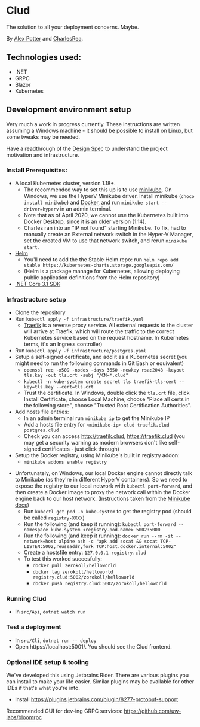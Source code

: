 # Clud

The solution to all your deployment concerns. Maybe.

By [Alex Potter](https://github.com/AlexJPotter) and [CharlesRea](https://github.com/CharlesRea).

## Technologies used:
* .NET
* GRPC
* Blazor
* Kubernetes

## Development environment setup

Very much a work in progress currently. These instructions are written assuming a Windows machine - it should
be possible to install on Linux, but some tweaks may be needed.

Have a readthrough of the [Design Spec](./docs/01_DesignSpec.md) to understand the project motivation and infrastructure.

### Install Prerequisites:
* A local Kubernetes cluster, version 1.18+. 
  * The recommended way to set this up is to use [minikube](https://minikube.sigs.k8s.io/docs/start/).
    On Windows, we use the HyperV Minikube driver. Install minikube (`choco install minikube`) and [Docker](https://docs.docker.com/get-docker/), 
    and run `minikube start --driver=hyperv` in an admin terminal.
  * Note that as of April 2020, we cannot use the Kubernetes built into Docker Desktop,
    since it is an older version (1.14).
  * Charles ran into an "IP not found" starting Minikube. To fix, had to manually create an External network switch
    in the Hyper-V Manager, set the created VM to use that network switch, and rerun `minikube start`.
* [Helm](https://helm.sh/docs/intro/install/)
  * You'll need to add the the Stable Helm repo: run `helm repo add stable https://kubernetes-charts.storage.googleapis.com/`
  * (Helm is a package manage for Kubernetes, allowing deploying public application definitions from the Helm repository)
* [.NET Core 3.1 SDK](https://dotnet.microsoft.com/download)

### Infrastructure setup
* Clone the repository
* Run `kubectl apply -f infrastructure/traefik.yaml`
  * [Traefik](https://docs.traefik.io/) is a reverse proxy service. All external requests to the cluster will arrive at
    Traefik, which will route the traffic to the correct Kubernetes service based on the request hostname. In Kubernetes
    terms, it's an Ingress controller)
* Run `kubectl apply -f infrastructure/postgres.yaml`
* Setup a self-signed certificate, and add it as a Kubernetes secret (you might need to run the following commands in Git Bash or equivalent)
  * `openssl req -x509 -nodes -days 3650 -newkey rsa:2048 -keyout tls.key -out tls.crt -subj "/CN=*.clud"`
  * `kubectl -n kube-system create secret tls traefik-tls-cert --key=tls.key --cert=tls.crt`
  * Trust the certificate. In Windows, double click the `tls.crt` file, click Install Certificate, choose Local Machine, choose
    "Place all certs in the following store", choose "Trusted Root Certification Authorities".
* Add hosts file entries:
  * In an admin terminal run `minikube ip` to get the Minikube IP
  * Add a hosts file entry for `<minikube-ip> clud traefik.clud postgres.clud`
  * Check you can access http://traefik.clud,  https://traefik.clud (you may get a security warning as modern browsers don't like self-signed certificates - just click through)
* Setup the Docker registry, using Minikube's built in registry addon:
  * `minikube addons enable registry`
<!-- TODO Investigate if there's a nicer way to do this -->
* Unfortunately, on Windows, our local Docker engine cannot directly talk to Minikube (as they're in different HyperV
  containers). So we need to expose the registry to our local network with `kubectl port-forward`, and then create a
  Docker image to proxy the network call within the Docker engine back to our host network. (Instructions taken from the 
  [Minikube docs](https://minikube.sigs.k8s.io/docs/handbook/registry/))
  * Run `kubectl get pod -n kube-system` to get the registry pod (should be called `registry-XXXX`)
  * Run the following (and keep it running): `kubectl port-forward --namespace kube-system <registry-pod-name> 5002:5000`
  * Run the following (and keep it running): `docker run --rm -it --network=host alpine ash -c "apk add socat && socat TCP-LISTEN:5002,reuseaddr,fork TCP:host.docker.internal:5002"`
  * Create a hostsfile entry: `127.0.0.1 registry.clud`
  * To test this worked succesfully:
    * `docker pull zerokoll/helloworld`
    * `docker tag zerokoll/helloworld  registry.clud:5002/zorokoll/helloworld`
    * `docker push registry.clud:5002/zorokoll/helloworld`

### Running Clud
* In `src/Api`, `dotnet watch run`

### Test a deployment
* In `src/Cli`, `dotnet run -- deploy`
* Open https://localhost:5001/. You should see the Clud frontend.

### Optional IDE setup & tooling
We've developed this using Jetbrains Rider. There are various plugins you can install to make your life easier. Similar
plugins may be available for other IDEs if that's what you're into.
* Install https://plugins.jetbrains.com/plugin/8277-protobuf-support

Recommended GUI for dev-ing GRPC services: https://github.com/uw-labs/bloomrpc
